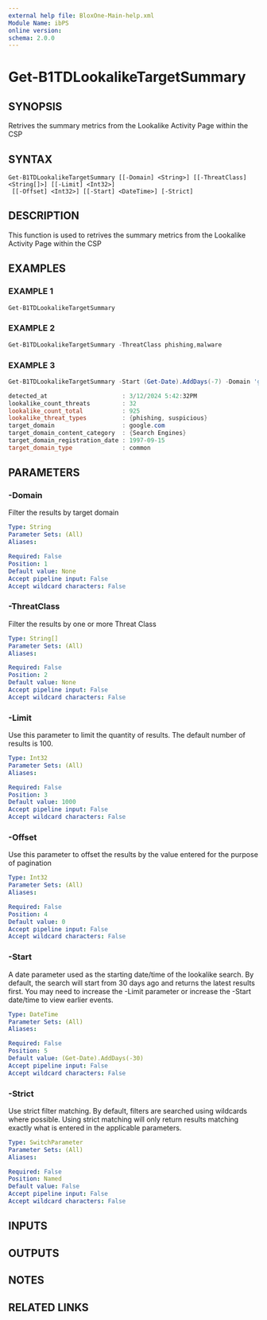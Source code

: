 ```yaml
---
external help file: BloxOne-Main-help.xml
Module Name: ibPS
online version:
schema: 2.0.0
---
```


# Get-B1TDLookalikeTargetSummary

## SYNOPSIS
Retrives the summary metrics from the Lookalike Activity Page within the CSP

## SYNTAX

```
Get-B1TDLookalikeTargetSummary [[-Domain] <String>] [[-ThreatClass] <String[]>] [[-Limit] <Int32>]
 [[-Offset] <Int32>] [[-Start] <DateTime>] [-Strict]
```

## DESCRIPTION
This function is used to retrives the summary metrics from the Lookalike Activity Page within the CSP

## EXAMPLES

### EXAMPLE 1
```powershell
Get-B1TDLookalikeTargetSummary
```

### EXAMPLE 2
```powershell
Get-B1TDLookalikeTargetSummary -ThreatClass phishing,malware
```

### EXAMPLE 3
```powershell
Get-B1TDLookalikeTargetSummary -Start (Get-Date).AddDays(-7) -Domain 'google.com'

detected_at                     : 3/12/2024 5:42:32PM
lookalike_count_threats         : 32
lookalike_count_total           : 925
lookalike_threat_types          : {phishing, suspicious}
target_domain                   : google.com
target_domain_content_category  : {Search Engines}
target_domain_registration_date : 1997-09-15
target_domain_type              : common
```

## PARAMETERS

### -Domain
Filter the results by target domain

```yaml
Type: String
Parameter Sets: (All)
Aliases:

Required: False
Position: 1
Default value: None
Accept pipeline input: False
Accept wildcard characters: False
```

### -ThreatClass
Filter the results by one or more Threat Class

```yaml
Type: String[]
Parameter Sets: (All)
Aliases:

Required: False
Position: 2
Default value: None
Accept pipeline input: False
Accept wildcard characters: False
```

### -Limit
Use this parameter to limit the quantity of results.
The default number of results is 100.

```yaml
Type: Int32
Parameter Sets: (All)
Aliases:

Required: False
Position: 3
Default value: 1000
Accept pipeline input: False
Accept wildcard characters: False
```

### -Offset
Use this parameter to offset the results by the value entered for the purpose of pagination

```yaml
Type: Int32
Parameter Sets: (All)
Aliases:

Required: False
Position: 4
Default value: 0
Accept pipeline input: False
Accept wildcard characters: False
```

### -Start
A date parameter used as the starting date/time of the lookalike search.
By default, the search will start from 30 days ago and returns the latest results first.
You may need to increase the -Limit parameter or increase the -Start date/time to view earlier events.

```yaml
Type: DateTime
Parameter Sets: (All)
Aliases:

Required: False
Position: 5
Default value: (Get-Date).AddDays(-30)
Accept pipeline input: False
Accept wildcard characters: False
```

### -Strict
Use strict filter matching.
By default, filters are searched using wildcards where possible.
Using strict matching will only return results matching exactly what is entered in the applicable parameters.

```yaml
Type: SwitchParameter
Parameter Sets: (All)
Aliases:

Required: False
Position: Named
Default value: False
Accept pipeline input: False
Accept wildcard characters: False
```

## INPUTS

## OUTPUTS

## NOTES

## RELATED LINKS
